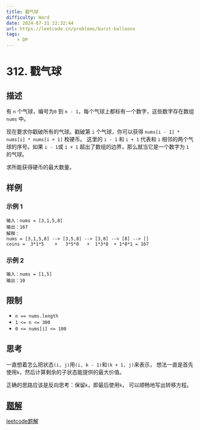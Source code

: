 ```yaml
---
title: 戳气球
difficulty: Hard
date: 2024-07-31 22:32:44
url: https://leetcode.cn/problems/burst-balloons
tags:
    - DP
---
```

# 312. 戳气球

## 描述

有 `n` 个气球，编号为`0` 到 `n - 1`，每个气球上都标有一个数字，这些数字存在数组 `nums` 中。

现在要求你戳破所有的气球。戳破第 `i` 个气球，你可以获得 `nums[i - 1] * nums[i] * nums[i + 1]` 枚硬币。 这里的 `i - 1` 和 `i + 1` 代表和 `i` 相邻的两个气球的序号。如果 `i - 1`或 `i + 1` 超出了数组的边界，那么就当它是一个数字为 `1` 的气球。

求所能获得硬币的最大数量。

## 样例
### 示例 1

```
输入：nums = [3,1,5,8]
输出：167
解释：
nums = [3,1,5,8] --> [3,5,8] --> [3,8] --> [8] --> []
coins =  3*1*5    +   3*5*8   +  1*3*8  + 1*8*1 = 167
```

### 示例 2

```
输入：nums = [1,5]
输出：10
```

## 限制

- `n == nums.length`
- `1 <= n <= 300`
- `0 <= nums[i] <= 100`


## 思考

一直想着怎么把状态`(i, j)`用`(i, k - 1)`和`(k + 1, j)`来表示，
想法一直是首先使用`k`，然后计算剩余的子状态能提供的最大价值。

正确的思路应该是反向思考：保留`k`，即最后使用`k`，
可以顺畅地写出转移方程。

## [题解](solution.cpp)

[leetcode题解](https://leetcode.cn/problems/burst-balloons/solutions/336390/chuo-qi-qiu-by-leetcode-solution/)
